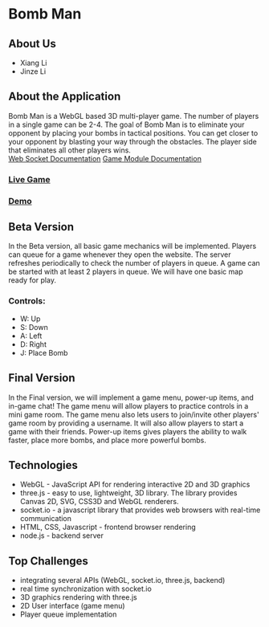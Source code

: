 # Bomb Man

## About Us
* Xiang Li
* Jinze Li

## About the Application
Bomb Man is a WebGL based 3D multi-player game. The number of players in a single game can be 2-4. The goal of Bomb Man is to eliminate your opponent by placing your bombs in tactical positions. You can get closer to your opponent by blasting your way through the obstacles. The player side that eliminates all other players wins.  
[Web Socket Documentation](BombMan)
[Game Module Documentation](lib)

### [Live Game](https://bombman.me)
### [Demo](https://youtu.be/liAVEiFeZ7k)

## Beta Version 
In the Beta version, all basic game mechanics will be implemented. Players can queue for a game whenever they open the website. The server refreshes periodically to check the number of players in queue. A game can be started with at least 2 players in queue. We will have one basic map ready for play. 

### Controls: 
* W: Up
* S: Down
* A: Left
* D: Right
* J: Place Bomb

## Final Version
In the Final version, we will implement a game menu, power-up items, and in-game chat! The game menu will allow players to practice controls in a mini game room. The game menu also lets users to join/invite other players' game room by providing a username. It will also allow players to start a game with their friends. Power-up items gives players the ability to walk faster, place more bombs, and place more powerful bombs.

## Technologies
* WebGL - JavaScript API for rendering interactive 2D and 3D graphics 
* three.js - easy to use, lightweight, 3D library. The library provides Canvas 2D, SVG, CSS3D and WebGL renderers.
* socket.io - a javascript library that provides web browsers with real-time communication 
* HTML, CSS, Javascript - frontend browser rendering
* node.js - backend server


## Top Challenges
* integrating several APIs (WebGL, socket.io, three.js, backend) 
* real time synchronization with socket.io
* 3D graphics rendering with three.js
* 2D User interface (game menu)
* Player queue implementation
